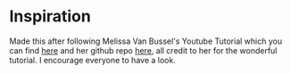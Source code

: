 # Inspiration

Made this after following Melissa Van Bussel's Youtube Tutorial which you can find [here](https://www.youtube.com/playlist?list=PLSjaBj3ul8GrS0uCKso0PuNeb4PQY-WWc) and her github repo [here](https://github.com/melissavanbussel/spotify-dashboard), all credit to her for the wonderful tutorial. I encourage everyone to have a look.